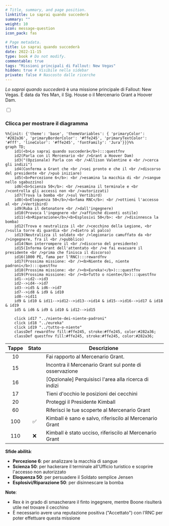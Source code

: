 ```yaml
---
# Title, summary, and page position.
linktitle: Lo saprai quando succederà
summary: ""
weight: 10
icon: message-question
icon_pack: fas

# Page metadata.
title: Lo saprai quando succederà
date: 2022-11-15
type: book # Do not modify.
commentable: true
tags: "Missioni principali di Fallout: New Vegas"
hidden: true # Visibile nella sidebar
private: false # Nascosto dalle ricerche
---
```


<div class="fnv">


*Lo saprai quando succederà* è una missione principale di Fallout: New Vegas. È data da Yes Man, il Sig. House o il Mercenario Grant a Hoover Dam.


<section class="chart-collapse">
<input type="checkbox" name="collapse2" id="handle2">
<h3 class="handle">
<label for="handle2">Clicca per mostrare il diagramma</label>
</h3>
<div class="content">

```mermaid
%%{init: {'theme': 'base', 'themeVariables': { 'primaryColor': '#282a36', 'primaryBorderColor': '#ffe245', 'primaryTextColor': '#fff', 'lineColor': '#ffe245', 'fontFamily': 'Jura'}}}%%
graph TD;
    id1(<b>Lo saprai quando succederà</b>):::questfnv
    id2(Parla con il Mercenario <br />Grant a Hoover Dam)
    id3("(Opzionale) Parla con <br />Allison Valentine e <br />cerca gli indizi")
    id4(Conferma a Grant che <br />sei pronto e che il <br />discorso del presidente <br />può iniziare)
    id5(<b>Percezione 6</b>: <br />esamina la macchia di <br />sangue nello sgabuzzino)
    id6(<b>Scienza 50</b>: <br />esamina il terminale e <br />controlla gli accessi non <br />autorizzati)
    id7(Trova la bomba <br />sul Vertibird) 
    id8(<b>Eloquenza 50</b>/<b>fama RNC</b>: <br />ottieni l'accesso al <br />Vertibird)
    id9(Ruba il detonatore <br />dall'ingegnere)
    id10(Provoca l'ingegnere <br />affinché diventi ostile)
    id11(<b>Riparazione</b>/<b>Esplosivi 50</b>: <br />disinnesca la bomba)
    id12(Trova e neutralizza il <br />cecchino della Legione, <br />sulla torre di guardia <br />dietro al palco)
    id13(Neutralizza il soldato <br />legionario camuffato da <br />ingegnere, fra il <br />pubblico)
    id14(Non interrompere il <br />discorso del presidente)
    id15(Informa Grant dell'attentato <br />e fai evacuare il presidente <br />prima che finisca il discorso) 
    id16(1000 PE, fama per l'RNC):::rewardfnv
    id17(Prossima missione: <br /><b>Niente dei, niente padroni</b>):::questfnv
    id18(Prossima missione: <br /><b>Eureka!</b>):::questfnv
    id19(Prossima missione: <br /><b>Tutto o niente</b>):::questfnv
    id1-->id2-->id3
    id2-->id4-->id7
    id3-->id5 & id6-->id7
    id7-->id8 & id9 & id10
    id8-->id11
    id9 & id10 & id11-->id12-->id13-->id14 & id15-->id16-->id17 & id18 & id19
    id5 & id6 & id9 & id10 & id12-->id15
    
    click id17 "../niente-dei-niente-padroni"
    click id18 "../eureka"
    click id19 "../tutto-o-niente"
    classDef rewardfnv fill:#ffe245, stroke:#ffe245, color:#282a36;
    classDef questfnv fill:#ffe245, stroke:#ffe245, color:#282a36;
```

</div>
</section>

| Tappe |       Stato        | Descrizione |
|:-----:|:------------------:| ----------- |
|                           10                          |            | Fai rapporto al Mercenario Grant.                                                                                                                                           |
|                           15                          |            | Incontra il Mercenario Grant sul ponte di osservazione                                                                                                                      |
|                           16                          |            | [Opzionale] Perquisisci l'area alla ricerca di indizi                                                                                                                       |
|                           17                          |            | Tieni d'occhio le posizioni dei cecchini                                                                                                                                    |
|                           20                          |            | Proteggi il Presidente Kimball                                                                                                                                              |
|                           60                          |            | Riferisci le tue scoperte al Mercenario Grant                                                                                                                               |
|                          100                          | :white_check_mark: | Kimball è sano e salvo, riferiscilo al Mercenario Grant                                                                                                                     |
|                          110                          |   ❌  | Kimball è stato ucciso, riferiscilo al Mercenario Grant                                                                                                                     |



**Sfide abilità**:
- **Percezione 6**: per analizzare la macchia di sangue
- **Scienza 50**: per hackerare il terminale all'Ufficio turistico e scoprire l'accesso non autorizzato
- **Eloquenza 50**: per persuadere il Soldato semplice Jensen
- **Esplosivi/Riparazione 50**: per disinnescare la bomba



**Note**:
- Rex è in grado di smascherare il finto ingegnere, mentre Boone risulterà utile nel trovare il cecchino
- È necessario avere una reputazione positiva ("Accettato") con l'RNC per poter effettuare questa missione


</div>


